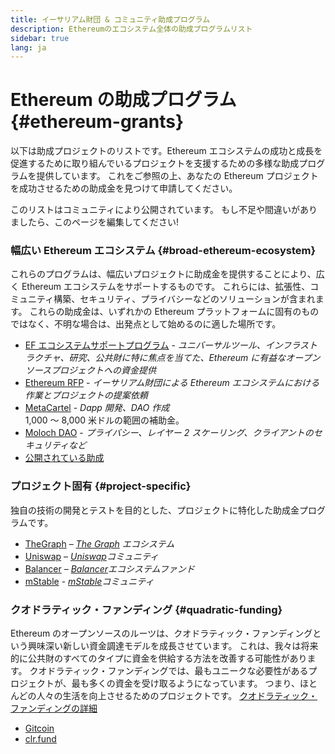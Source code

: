```yaml
---
title: イーサリアム財団 & コミュニティ助成プログラム
description: Ethereumのエコシステム全体の助成プログラムリスト
sidebar: true
lang: ja
---
```


# Ethereum の助成プログラム {#ethereum-grants}

以下は助成プロジェクトのリストです。Ethereum エコシステムの成功と成長を促進するために取り組んでいるプロジェクトを支援するための多様な助成プログラムを提供しています。 これをご参照の上、あなたの Ethereum プロジェクトを成功させるための助成金を見つけて申請してください。

このリストはコミュニティにより公開されています。 もし不足や間違いがありましたら、このページを編集してください!

### 幅広い Ethereum エコシステム {#broad-ethereum-ecosystem}

これらのプログラムは、幅広いプロジェクトに助成金を提供することにより、広く Ethereum エコシステムをサポートするものです。 これらには、拡張性、コミュニティ構築、セキュリティ、プライバシーなどのソリューションが含まれます。 これらの助成金は、いずれかの Ethereum プラットフォームに固有のものではなく、不明な場合は、出発点として始めるのに適した場所です。

- [EF エコシステムサポートプログラム](https://esp.ethereum.foundation) - _ユニバーサルツール、インフラストラクチャ、研究、公共財に特に焦点を当てた、Ethereum に有益なオープンソースプロジェクトへの資金提供_
- [Ethereum RFP](https://github.com/ethereum/requests-for-proposals) - _イーサリアム財団による Ethereum エコシステムにおける作業とプロジェクトの提案依頼_
- [MetaCartel](https://www.metacartel.org/grants/) - _Dapp 開発、DAO 作成_  
  1,000 ～ 8,000 米ドルの範囲の補助金。
- [Moloch DAO](https://www.molochdao.com/) - _プライバシー、レイヤー 2 スケーリング、クライアントのセキュリティなど_
- [公開されている助成](https://opengrants.com/explore)

### プロジェクト固有 {#project-specific}

独自の技術の開発とテストを目的とした、プロジェクトに特化した助成金プログラムです。

- [TheGraph](https://airtable.com/shrdfvnFvVch3IOVm) – _[The Graph](https://thegraph.com/) エコシステム_
- [Uniswap](https://www.unigrants.org/) – _[Uniswap](https://uniswap.org/)コミュニティ_
- [Balancer](https://forms.gle/c68e4fM7JHCQkPkN7) – _[Balancer](https://balancer.fi/)エコシステムファンド_
- [mStable](https://docs.mstable.org/advanced/grants-program) - _[mStable](https://mstable.org/)コミュニティ_

### クオドラティック・ファンディング {#quadratic-funding}

Ethereum のオープンソースのルーツは、クオドラティック・ファンディングという興味深い新しい資金調達モデルを成長させています。 これは、我々は将来的に公共財のすべてのタイプに資金を供給する方法を改善する可能性があります。 クオドラティック・ファンディングでは、最もユニークな必要性があるプロジェクトが、最も多くの資金を受け取るようになっています。 つまり、ほとんどの人々の生活を向上させるためのプロジェクトです。 [クオドラティック・ファンディングの詳細](/defi/#quadratic-funding)

- [Gitcoin](https://gitcoin.co/grants)
- [clr.fund](https://clr.fund/)
